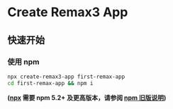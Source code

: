 # Create Remax3 App

## 快速开始

### 使用 npm

```sh
npx create-remax3-app first-remax-app
cd first-remax-app && npm i
```

**([npx](https://medium.com/@maybekatz/introducing-npx-an-npm-package-runner-55f7d4bd282b) 需要 npm 5.2+ 及更高版本，请参阅 [npm 旧版说明](https://gist.github.com/gaearon/4064d3c23a77c74a3614c498a8bb1c5f))**

